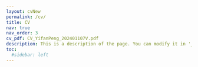 ```yaml
---
layout: cvNew
permalink: /cv/
title: CV
nav: true
nav_order: 3
cv_pdf: CV_YifanPeng_202401107V.pdf
description: This is a description of the page. You can modify it in '_pages/cv.md'. You can also change or remove the top pdf download button. You can find my cv here. Change 1.
toc:
  #sidebar: left
---
```

